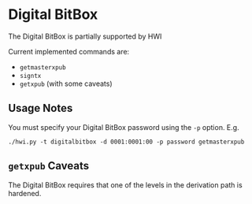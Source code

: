 # Digital BitBox

The Digital BitBox is partially supported by HWI

Current implemented commands are:

* `getmasterxpub`
* `signtx`
* `getxpub` (with some caveats)

## Usage Notes

You must specify your Digital BitBox password using the `-p` option. E.g.

```
./hwi.py -t digitalbitbox -d 0001:0001:00 -p password getmasterxpub
```

## `getxpub` Caveats

The Digital BitBox requires that one of the levels in the derivation path is hardened.
